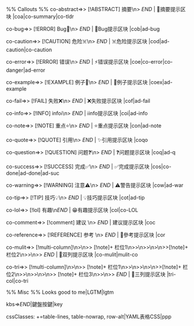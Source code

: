 %% Callouts %% 
co-abstract=>> [!ABSTRACT] 摘要\n> $END$ | 📔摘要提示区块 |coa|co-summary|co-tldr

co-bug=>> [!ERROR] Bug🐞\n> $END$ | 🐞Bug提示区块 |cob|ad-bug

co-caution=>> [!CAUTION] 危险☠️\n> $END$ | ☠️危险提示区块 |cod|ad-caution|co-caution

co-error=>> [!ERROR] 错误\n> $END$ | ⚡错误提示区块 |coe|co-error|co-danger|ad-error

co-example=>> [!EXAMPLE] 例子📝\n> $END$ | 📝例子提示区块 |coex|ad-example

co-fail=>> [!FAIL] 失败❌\n> $END$ | ❌失败提示区块 |cof|ad-fail

co-info=>> [!INFO] infoℹ️\n> $END$ | ℹ️info提示区块 |coi|ad-info

co-note=>> [!NOTE] 重点⭐\n> $END$ | ⭐重点提示区块 |con|ad-note

co-quote=>> [!QUOTE] 引用\n> $END$ | ✨引用提示区块 |coqo

co-question=>> [!QUESTION] 问题❓\n> $END$ | ❓问题提示区块 |coq|ad-q

co-success=>> [!SUCCESS] 完成✅\n> $END$ | ✅完成提示区块 |cos|co-done|ad-done|ad-suc

co-warning=>> [!WARNING] 注意⚠️\n> $END$ | ⚠️警告提示区块 |cow|ad-war

co-tip=>> [!TIP] 技巧💡\n> $END$ | 💡技巧提示区块 |cot|ad-tip

co-lol=>> [!lol] 有趣\n$END$ | 😁有趣提示区块 |col|co-LOL

co-comment=>> [!comment] 建议 \n> $END$ | 建议提示区块 |coc

co-reference=>> [!REFERENCE] 参考 \n> $END$ | 📖參考提示区块 |cor

co-mulit=>> [!multi-column]\n>\n>> [!note]+ 栏位1\n>>\n>>\n>\n>>[!note]+ 栏位2\n>>\n>>  $END$ | 📖双列提示区块 |co-mulit|mulit-co

co-tri=>> [!multi-column]\n>\n>> [!note]+ 栏位1\n>>\n>>\n>\n>>[!note]+ 栏位2\n>>\n>>\n>\n>> [!note]+ 栏位3\n>>\n>> $END$ | 📖三列提示区块 |tri-col|co-tri

%% Misc %% 
Looks good to me|LGTM|lgtm

kbs=>$END$|鍵盤按鍵|key

cssClasses: +=table-lines, table-nowrap, row-alt|YAML表格CSS|ppp


